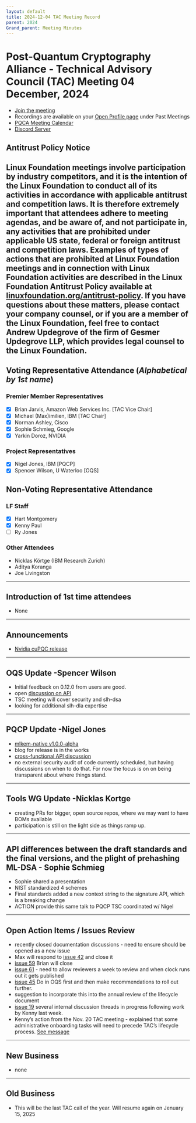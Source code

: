 ```yaml
---
layout: default
title: 2024-12-04 TAC Meeting Record
parent: 2024
Grand_parent: Meeting Minutes
---
```

# Post-Quantum Cryptography Alliance - Technical Advisory Council (TAC) Meeting 04 December, 2024
* [Join the meeting](https://zoom-lfx.platform.linuxfoundation.org/meeting/98559442147?password=5e9d28b7-97d4-4628-9087-5f359dbf3d80)
* Recordings are available on your [Open Profile page](https://openprofile.dev/my-meetings) under Past Meetings
* [PQCA Meeting Calendar](https://pqca.org/calendar/)
* [Discord Server](https://discord.gg/pqca)

## Antitrust Policy Notice
Linux Foundation meetings involve participation by industry competitors, and it is the intention of the Linux Foundation to conduct all of its activities in accordance with applicable antitrust and competition laws. It is therefore extremely important that attendees adhere to meeting agendas, and be aware of, and not participate in, any activities that are prohibited under applicable US state, federal or foreign antitrust and competition laws.
Examples of types of actions that are prohibited at Linux Foundation meetings and in connection with Linux Foundation activities are described in the Linux Foundation Antitrust Policy available at [linuxfoundation.org/antitrust-policy](linuxfoundation.org/antitrust-policy). If you have questions about these matters, please contact your company counsel, or if you are a member of the Linux Foundation, feel free to contact Andrew Updegrove of the firm of Gesmer Updegrove LLP, which provides legal counsel to the Linux Foundation.
---
## Voting Representative Attendance (_Alphabetical by 1st name_)
### Premier Member Representatives
* [x] Brian Jarvis, Amazon Web Services Inc. [TAC Vice Chair]
* [x] Michael (Max)imilien, IBM [TAC Chair]
* [x] Norman Ashley, Cisco
* [x] Sophie Schmieg, Google
* [x] Yarkin Doroz, NVIDIA

 ### Project Representatives
* [x] Nigel Jones, IBM [PQCP]
* [x] Spencer Wilson, U Waterloo [OQS]

## Non-Voting Representative Attendance
### LF Staff 
* [x] Hart Montgomery
* [x] Kenny Paul
* [ ] Ry Jones
### Other Attendees
* Nicklas Körtge (IBM Research Zurich)
* Aditya Koranga
* Joe Livingston
---
## Introduction of 1st time attendees
* None

---
## Announcements
* [Nvidia cuPQC release](https://developer.nvidia.com/cupqc)

---
## OQS Update -Spencer Wilson
* Initial feedback on 0.12.0 from users are good.
* open [discussion on API](https://github.com/open-quantum-safe/liboqs/issues/2001)
* TSC meeting will cover security and slh-dsa 
* looking for additional slh-dla expertise
 
---
## PQCP Update -Nigel Jones
* [mlkem-native v1.0.0-alpha](https://github.com/pq-code-package/mlkem-native/releases/tag/v1.0.0-alpha) 
* blog for release is in the works
* [cross-functional API discussion](https://github.com/pq-code-package/tsc/issues/4) 
* no external security audit of code currently scheduled, but having discussions on when to do that. For now the focus is on on being transparent about where things stand. 

---
## Tools WG Update -Nicklas Kortge
* creating PRs for bigger, open source repos, where we may want to have BOMs available
*  participation is still on the light side as things ramp up.
---

## API differences between the draft standards and the final versions, and the plight of prehashing ML-DSA - Sophie Schmieg
* Sophie shared a presentation 
* NIST standardized 4 schemes
* Final standards added a new context string to the signature API, which is a breaking change
* ACTION provide this same talk to PQCP TSC coordinated w/ Nigel

---
## Open Action Items / Issues Review
* recently closed documentation discussions - need to ensure should be opened as a new issue
* Max will respond to [issue 42](https://github.com/PQCA/TAC/issues/42) and close it
* [issue 59](https://github.com/PQCA/TAC/issues/59) Brian will close
* [issue 61](https://github.com/PQCA/TAC/issues/61)  - need to allow reviewers a week to review and when clock runs out it gets published 
* [issue 45](https://github.com/PQCA/TAC/issues/45) Do in OQS first and then make recommendations to roll out further.
* suggestion to incorporate this into the annual review of the lifecycle document  
* [issue 19](https://github.com/PQCA/TAC/issues/19) several internal discussion threads in progress following work by Kenny last week.
* Kenny’s action from the Nov. 20 TAC meeting - explained that some administrative onboarding tasks will need to precede TAC’s lifecycle process. [See message](https://lists.pqca.org/g/TAC/message/68) 

---
## New Business
* none
---
## Old Business
* This will be the last TAC call of the year. Will resume again on Jenuary 15, 2025
